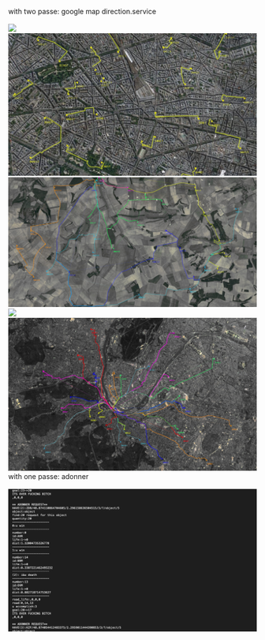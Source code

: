 with two passe: google map direction.service<br><br>
<img src="14.png">
<img src="15.png">
<img src="34.jpg">
<img src="23.png">
<img src="30.jpg">
with one passe: adonner<br><br>
<img src="13.png">

